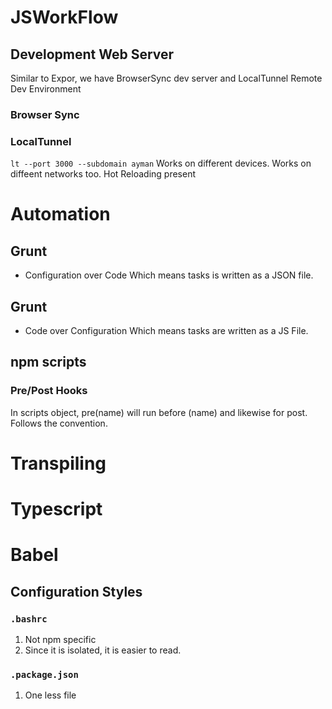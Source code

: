 # JSWorkFlow


## Development Web Server


Similar to Expor, we have BrowserSync dev server and LocalTunnel Remote Dev Environment
### Browser Sync 

### LocalTunnel

`lt --port 3000 --subdomain ayman`
Works on different devices.
Works on diffeent networks too.
Hot Reloading present

# Automation

## Grunt
- Configuration over Code
Which means tasks is written as a JSON file.

## Grunt
- Code over Configuration
Which means tasks are written as a JS File.

## npm scripts

### Pre/Post Hooks

In scripts object, pre(name) will run before (name) and likewise for post. Follows the convention.

# Transpiling

# Typescript

# Babel

## Configuration Styles

### `.bashrc`
1. Not npm specific
2. Since it is isolated, it is easier to read.
### `.package.json`
1. One less file 
